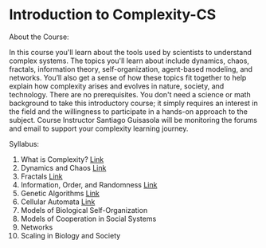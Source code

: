 # Introduction to Complexity-CS
 
About the Course: 

In this course you'll learn about the tools used by scientists to understand complex systems. The topics you'll learn about include dynamics, chaos, fractals, information theory, self-organization, agent-based modeling, and networks. You’ll also get a sense of how these topics fit together to help explain how complexity arises and evolves in nature, society, and technology. There are no prerequisites. You don't need a science or math background to take this introductory course; it simply requires an interest in the field and the willingness to participate in a hands-on approach to the subject.  Course Instructor Santiago Guisasola will be monitoring the forums and email to support your complexity learning journey.

Syllabus:
1. What is Complexity? [Link](Unit1)
2. Dynamics and Chaos [Link](Unit2)
3. Fractals  [Link](Unit3)
4. Information, Order, and Randomness  [Link](Unit4)
5. Genetic Algorithms [Link](Unit5)
6. Cellular Automata [Link](Unit6)
7. Models of Biological Self-Organization
8. Models of Cooperation in Social Systems
9. Networks
10. Scaling in Biology and Society
